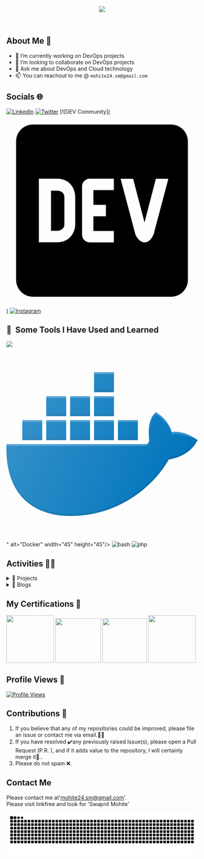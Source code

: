 <!-- <p align="center">
  <a href="https://github.com/Swapnil-Mohite">
    <img src="https://user-images.githubusercontent.com/20955511/199138068-0a7b7b75-a024-4f00-803f-30a19c5d1b2d.png" alt="Swapnil Mohite" /></a>
</p> -->

<p align="center">
  <a href="https://github.com/pratikkumar-mohite">
    <img src="https://readme-typing-svg.demolab.com/?lines=Swapnil%20Mohite;A%20Software%20Engineer;4.10%2B%20Years%20of%20%20Experience;Cloud%20and%20Container%20Enthusiast&font=Fira%20Code&center=true&width=440&height=45&color=00ace6&vCenter=true&pause=1000&size=22" /></a>
</p>
<br>

## About Me 💫
- 🔭 I’m currently working on DevOps projects
- 👯 I’m looking to collaborate on DevOps projects
- 💬 Ask me about DevOps and Cloud technology
- 📫 You can reachout to me @ `mohite24.sm@gmail.com`


## Socials 🌐
[![LinkedIn](https://img.shields.io/badge/Linkedin-%230077B5.svg?style=for-the-badge&logo=linkedin&logoColor=white)](https://www.linkedin.com/in/swapnil-m-2424sm/)
[![Twitter](https://img.shields.io/badge/Twitter-%231DA1F2.svg?style=for-the-badge&logo=twitter&logoColor=white)](https://x.com/Swapnil71244217?t=CgZcmLaqzGF9KSxb-uPJCQ&s=09)
[![DEV Community][(<?xml version="1.0" ?><!DOCTYPE svg  PUBLIC '-//W3C//DTD SVG 1.1//EN'  'http://www.w3.org/Graphics/SVG/1.1/DTD/svg11.dtd'><svg height="512px" style="enable-background:new 0 0 512 512;" version="1.1" viewBox="0 0 512 512" width="512px" xml:space="preserve" xmlns="http://www.w3.org/2000/svg" xmlns:xlink="http://www.w3.org/1999/xlink"><g id="_x38_4-dev"><g><path d="M149.339,207.013c-3.984-2.978-7.979-4.467-11.964-4.467h-17.907v107.268h17.918c3.984,0,7.979-1.489,11.963-4.465    c3.982-2.978,5.977-7.444,5.977-13.409v-71.518C155.313,214.467,153.313,209.989,149.339,207.013z M440.925,26.001H71.076    c-24.847,0-45.014,20.115-45.074,44.974v370.05c0.061,24.86,20.228,44.975,45.074,44.975h369.849    c24.856,0,45.013-20.114,45.073-44.975V70.975C485.938,46.116,465.771,26.001,440.925,26.001z M184.332,292.131    c0,19.314-11.922,48.579-49.655,48.518H87.032V170.757h48.648c36.39,0,48.63,29.222,48.64,48.546L184.332,292.131L184.332,292.131    z M287.707,201.099h-54.706v39.448h33.44v30.361h-33.44v39.438h54.718v30.363h-63.847c-11.458,0.296-20.987-8.759-21.274-20.218    V192.031c-0.278-11.448,8.789-20.956,20.237-21.242h64.884L287.707,201.099L287.707,201.099z M394.122,319.477    c-13.554,31.574-37.836,25.289-48.711,0l-39.561-148.679h33.442l30.506,116.767l30.363-116.767h33.45L394.122,319.477    L394.122,319.477z"/></g></g><g id="Layer_1"/></svg>)](https://dev.to/swapi123)
[![Instagram](https://img.shields.io/badge/Instagram-%23E4405F.svg?style=for-the-badge&logo=instagram&logoColor=white)](https://instagram.com/swapi123)


<h2> 🚀 &nbsp;Some Tools I Have Used and Learned</h2>
<p align="left">
<img src="<?xml version="1.0" ?><svg enable-background="new 0 0 24 24" id="Layer_1" version="1.1" viewBox="0 0 24 24" xml:space="preserve" xmlns="http://www.w3.org/2000/svg" xmlns:xlink="http://www.w3.org/1999/xlink"><g><rect fill="#0175BC" height="2.5" id="XMLID_1489_" width="2.5" x="11" y="3"/><rect fill="#010101" height="0.25" opacity="0.1" width="2.5" x="11" y="5.25"/><rect fill="#FFFFFF" height="0.25" opacity="0.2" width="2.5" x="11" y="3"/><rect fill="#0175BC" height="2.5" id="XMLID_1314_" width="2.5" x="11" y="6"/><rect fill="#010101" height="0.25" opacity="0.1" width="2.5" x="11" y="8.25"/><rect fill="#FFFFFF" height="0.25" opacity="0.2" width="2.5" x="11" y="6"/><rect fill="#0175BC" height="2.5" id="XMLID_1315_" width="2.5" x="11" y="9"/><rect fill="#010101" height="0.25" opacity="0.1" width="2.5" x="11" y="11.25"/><rect fill="#FFFFFF" height="0.25" opacity="0.2" width="2.5" x="11" y="9"/><rect fill="#0175BC" height="2.5" id="XMLID_1307_" width="2.5" x="8" y="6"/><rect fill="#010101" height="0.25" opacity="0.1" width="2.5" x="8" y="8.25"/><rect fill="#FFFFFF" height="0.25" opacity="0.2" width="2.5" x="8" y="6"/><rect fill="#0175BC" height="2.5" id="XMLID_1306_" width="2.5" x="8" y="9"/><rect fill="#010101" height="0.25" opacity="0.1" width="2.5" x="8" y="11.25"/><rect fill="#FFFFFF" height="0.25" opacity="0.2" width="2.5" x="8" y="9"/><rect fill="#0175BC" height="2.5" id="XMLID_1317_" width="2.5" x="5" y="6"/><rect fill="#010101" height="0.25" opacity="0.1" width="2.5" x="5" y="8.25"/><rect fill="#FFFFFF" height="0.25" opacity="0.2" width="2.5" x="5" y="6"/><rect fill="#0175BC" height="2.5" id="XMLID_1316_" width="2.5" x="5" y="9"/><rect fill="#010101" height="0.25" opacity="0.1" width="2.5" x="5" y="11.25"/><rect fill="#FFFFFF" height="0.25" opacity="0.2" width="2.5" x="5" y="9"/><rect fill="#0175BC" height="2.5" id="XMLID_1318_" width="2.5" x="2" y="9"/><rect fill="#010101" height="0.25" opacity="0.1" width="2.5" x="2" y="11.25"/><rect fill="#FFFFFF" height="0.25" opacity="0.2" width="2.5" x="2" y="9"/><rect fill="#0175BC" height="2.5" id="XMLID_1305_" width="2.5" x="14" y="9"/><rect fill="#010101" height="0.25" opacity="0.1" width="2.5" x="14" y="11.25"/><rect fill="#FFFFFF" height="0.25" opacity="0.2" width="2.5" x="14" y="9"/><path d="M23.5947266,11.223134c-0.0693359-0.0449219-1.4980469-0.9472656-2.8486328-0.7324219   c-0.3271484-1.3691406-1.5830078-2.2216797-1.6445313-2.2626953l-0.3476563-0.2314453c0,0-0.2175694,0.2255478-0.2900391,0.3007813   c-0.026474,0.027482-0.0946941,0.1059952-0.1760216,0.2478724c-0.2248478,0.3922462-0.5498848,1.268816-0.3698769,2.8903217   c0.0175781,0.1523438-0.0283203,0.3027344-0.1259766,0.4111328C17.7041016,11.9453125,17.5820313,12,17.4482422,12H0v0.5   C0,20.171875,5.5947266,21,8,21c6.1933594,0,10.4980469-3.7617188,12.3769531-7.0771484   c2.4755859-0.3945313,3.3330078-1.9497175,3.3779297-2.0239363L24,11.4838762L23.5947266,11.223134z" fill="#0175BC"/><path d="M17.4482422,12H0v0.25h17.4482422c0.1337891,0,0.2558594-0.0546875,0.34375-0.1533203   c0.0976563-0.1083984,0.1435547-0.2587891,0.1259766-0.4111328c-0.0057373-0.0515747-0.0048218-0.0927734-0.0095215-0.1428833   c-0.0093384,0.1130981-0.0423584,0.2217407-0.1164551,0.3040161C17.7041016,11.9453125,17.5820313,12,17.4482422,12z" fill="#FFFFFF" opacity="0.2"/><path d="M23.5947266,11.2231445c-0.0693359-0.0449219-1.4980469-0.9472656-2.8486328-0.7324219   c-0.3271484-1.3691406-1.5830078-2.2216797-1.6445313-2.2626953L18.7539063,7.996582c0,0-0.2175713,0.2255449-0.2900391,0.3007813   c-0.0198631,0.0206213-0.0630627,0.0702648-0.1175747,0.1540194c-0.1881866,0.2891331-0.5111847,0.9847698-0.4742222,2.296176   c0.0114746-1.5025024,0.5079956-2.1130981,0.5917969-2.2001953l0.2900391-0.3007813l0.3476563,0.2314453   c0.0615234,0.0410156,1.3173828,0.8935547,1.6445313,2.2626953C22.0966797,10.5258789,24,11.4838867,24,11.4838867   L23.5947266,11.2231445z" fill="#FFFFFF" opacity="0.2"/><path d="M23.7548828,11.6489258c-0.0449219,0.0742188-0.9023438,1.6293945-3.3779297,2.0239258   C18.4980469,16.9882813,14.1933594,20.75,8,20.75c-2.4052734,0-8-0.828125-8-8.5v0.25C0,20.171875,5.5947266,21,8,21   c6.1933594,0,10.4980469-3.7617188,12.3769531-7.0771484c2.4755859-0.3945313,3.3330078-1.949707,3.3779297-2.0239258   L24,11.4838867l-0.1069946-0.0688477L23.7548828,11.6489258z" fill="#010101" opacity="0.1"/><linearGradient gradientUnits="userSpaceOnUse" id="SVGID_1_" x1="1.7255629" x2="21.2413311" y1="8.2995186" y2="17.3998699"><stop offset="0" style="stop-color:#FFFFFF;stop-opacity:0.2"/><stop offset="1" style="stop-color:#FFFFFF;stop-opacity:0"/></linearGradient><path d="M13.5,6H11v2.5h2.5V6z M13.5,9H11v2.5h2.5V9z M16.5,9H14v2.5h2.5V9z M13.5,3H11v2.5h2.5V3z M10.5,6   H8v2.5h2.5V6z M4.5,9H2v2.5h2.5V9z M23.5947266,11.2231445c-0.0693359-0.0449219-1.4980469-0.9472656-2.8486328-0.7324219   c-0.3271484-1.3691406-1.5830078-2.2216797-1.6445313-2.2626953L18.7539063,7.996582c0,0-0.2175903,0.2255249-0.2900391,0.3007813   c-0.0264893,0.0274658-0.0946655,0.105957-0.1760254,0.2478638c-0.2248535,0.3922119-0.5498657,1.2687988-0.369873,2.8903198   c0.0175781,0.1523438-0.0283203,0.3027344-0.1259766,0.4111328C17.7041016,11.9453125,17.5820313,12,17.4482422,12H0v0.5   C0,20.171875,5.5947266,21,8,21c6.1933594,0,10.4980469-3.7617188,12.3769531-7.0771484   c2.4755859-0.3945313,3.3330078-1.949707,3.3779297-2.0239258L24,11.4838867L23.5947266,11.2231445z M10.5,9H8v2.5h2.5V9z M7.5,6H5   v2.5h2.5V6z M7.5,9H5v2.5h2.5V9z" fill="url(#SVGID_1_)"/></g><g/><g/><g/><g/><g/><g/><g/><g/><g/><g/><g/><g/><g/><g/><g/></svg>" alt="Docker" width="45" height="45"/>
<img src="https://cdn.jsdelivr.net/gh/devicons/devicon/icons/bash/bash-original.svg" alt="bash" width="45" height="45"/>
<img src="https://cdn.jsdelivr.net/gh/devicons/devicon/icons/php/php-original.svg" alt="php" width="45" height="45"/>
</p>




## Activities 👨‍💻
<details>
  <summary>📁 Projects </summary>
  <p align="left">
<a href="https://github.com/pratikkumar-mohite/kubesd"><img width="275" src="https://denvercoder1-github-readme-stats.vercel.app/api/pin/?username=pratikkumar-mohite&repo=kubesd&theme=vue-dark&hide_border=false&icon_color=F8D866&show_icons=true" alt=""></a>
  </p>
</details>
<details>
  <summary>📕 Blogs </summary>

  - [GitOps fundamentals with Codefresh](https://medium.com/@DotSlashMohite/gitops-fundamentals-with-codefresh-f2500a5e4ff4)
  - [Foundation for Istio by solo.io](https://medium.com/@DotSlashMohite/foundation-for-istio-by-solo-io-a6a0ebc11669)
</details>





## My Certifications 🏅

<p align="left">
  <a href="https://www.credly.com/badges/99605a74-4012-4bcd-aeb5-1f0a6110ec40/public_url"><img src="https://images.credly.com/size/680x680/images/8b8ed108-e77d-4396-ac59-2504583b9d54/cka_from_cncfsite__281_29.png" width="125" height="125"></a>
  <a href="https://www.credly.com/badges/7833f995-d195-43cf-a6a9-5430698d6669/public_url"><img src="https://images.credly.com/size/680x680/images/99289602-861e-4929-8277-773e63a2fa6f/image.png" width="120" height="117"></a>
  <a href="https://www.credly.com/badges/fad4e5b3-1671-4895-a7fd-8fb895ca2f7a/public_url"><img src="https://images.credly.com/size/680x680/images/32d83697-6930-4fc2-9d49-c24bec87e90f/image.png" width="117" height="117"></a>
  <a href="https://www.credly.com/badges/6364e2cc-d67a-4560-acad-5b0397ff432b/public_url"><img src="https://images.credly.com/size/220x220/images/cebc60ca-5f7b-410d-b0b2-ff1f71bd6b96/image.png" width="125" height="125"></a>
</p>



## Profile Views 👀

[![Profile Views](https://visitcount.itsvg.in/api?id=pratikkumar-mohite&icon=0&color=9)](https://visitcount.itsvg.in)

## Contributions 📁
1. If you believe that any of my repositories could be improved, please file an issue or contact me via email.📧📧
2. If you have resolved ✔️any previously raised Issue(s), please open a Pull Request (P.R. ), and if it adds value to the repository, I will certainly merge it🔗..
3. Please do not spam ❌.

## Contact Me 
Please contact me at'mohite24.sm@gmail.com'.
<br>Please visit linkfree and look for 'Swapnil Mohite'</br>



<div align="center">
	<picture>
	  <source media="(prefers-color-scheme: dark)" srcset="https://raw.githubusercontent.com/Ansh-Sarkar/Ansh-Sarkar/snake-output/github-contribution-grid-snake-dark.svg" />
	  <source media="(prefers-color-scheme: light)" srcset="https://raw.githubusercontent.com/Ansh-Sarkar/Ansh-Sarkar/snake-output/github-contribution-grid-snake.svg" />
	  <img alt="github-snake" src="https://raw.githubusercontent.com/Ansh-Sarkar/Ansh-Sarkar/snake-output/github-contribution-grid-snake-dark.svg" />
	</picture>
</div>

